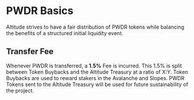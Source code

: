 # PWDR Basics

Altitude strives to have a fair distribution of PWDR tokens while balancing the benefits of a structured initial liquidity event. 

## Transfer Fee

Whenever PWDR is transferred, a **1.5%** Fee is incurred. This 1.5% is split between Token Buybacks and the Altitude Treasury at a ratio of X:Y. Token Buybacks are used to reward stakers in the Avalanche and Slopes. PWDR Tokens sent to the Altitude Treasury will be used for future sustainability of the project.

